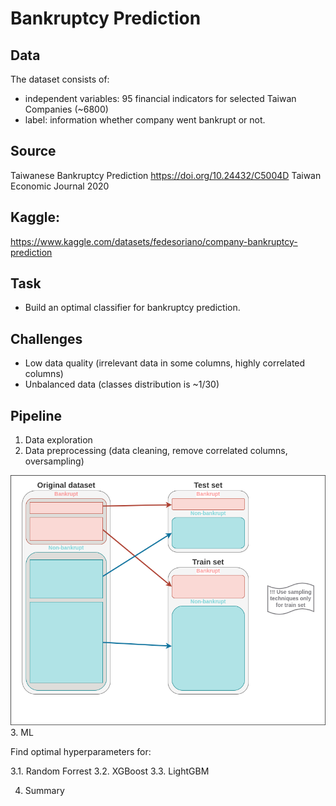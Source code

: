 # Bankruptcy Prediction

## Data
The dataset consists of:
* independent variables: 95 financial indicators  for selected Taiwan Companies (~6800)
* label: information whether company went bankrupt or not.

## Source
Taiwanese Bankruptcy Prediction
https://doi.org/10.24432/C5004D
Taiwan Economic Journal 2020

## Kaggle:
https://www.kaggle.com/datasets/fedesoriano/company-bankruptcy-prediction

## Task
* Build an optimal classifier for bankruptcy prediction.

## Challenges
* Low data quality (irrelevant data in some columns, highly correlated columns)
* Unbalanced data (classes distribution is ~1/30)

## Pipeline
1. Data exploration
2. Data preprocessing (data cleaning, remove correlated columns, oversampling)

![img](./train_test_split.png)
3. ML

Find optimal hyperparameters for:

3.1. Random Forrest
3.2. XGBoost
3.3. LightGBM

4. Summary
